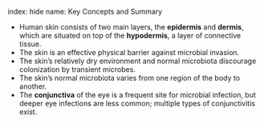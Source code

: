 index: hide
name: Key Concepts and Summary

  * Human skin consists of two main layers, the  **epidermis** and  **dermis**, which are situated on top of the  **hypodermis**, a layer of connective tissue.
  * The skin is an effective physical barrier against microbial invasion.
  * The skin’s relatively dry environment and normal microbiota discourage colonization by transient microbes.
  * The skin’s normal microbiota varies from one region of the body to another.
  * The  **conjunctiva** of the eye is a frequent site for microbial infection, but deeper eye infections are less common; multiple types of conjunctivitis exist.
